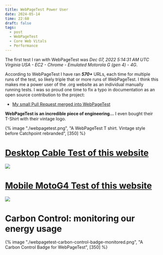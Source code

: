 ```yaml
---
title: WebPageTest Power User
date: 2024-05-14
time: 22:60
draft: false
tags:
  - post
  - WebPageTest
  - Core Web Vitals
  - Performance
---
```



The first test I ran with WebPageTest was *Dec 07, 2022 5:14:31 AM UTC	Virginia USA - EC2 - Chrome - Emulated Motorola G (gen 4) - 4G*.


According to WebPageTest I have ran _**570+**_ URLs, each time for multiple runs of the test, so likely triple that or more runs of WebPageTest. I think this makes me a power user of the .org website as an individual manually running tests. I was so proud one time to fix a typo in documentation as an open source contribution to the project:

* [My small Pull Request merged into WebPageTest](https://github.com/WPO-Foundation/webpagetest-docs/pull/81)

**WebPageTest is an incredible piece of engineering...** I even bought their T-Shirt with their vintage logo. 


{% image "./webpagetest.png", "A WebPageTest T shirt. Vintage style before Catchpoint rebranded", [350] %}



# [Desktop Cable Test of this website](https://www.webpagetest.org/result/240515_BiDc9T_2X9/)

![](/img/desktop.gif)

# [Mobile MotoG4 Test of this website](https://www.webpagetest.org/result/240515_AiDc84_367/)

![](/img/mobile.gif)

# Carbon Control: monitoring our energy usage

{% image "./webpagetest-carbon-control-badge-monitored.png", "A Carbon Control Badge for WebPageTest", [350] %}